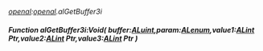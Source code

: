 _[openal](../../modules/openal/openal-module.md):[openal](../../modules/openal/openal-module.md).alGetBuffer3i_
##### Function alGetBuffer3i:Void( buffer:[ALuint](../../modules/openal/openal-aluint.md),param:[ALenum](../../modules/openal/openal-alenum.md),value1:[ALint](../../modules/openal/openal-alint.md) Ptr,value2:[ALint](../../modules/openal/openal-alint.md) Ptr,value3:[ALint](../../modules/openal/openal-alint.md) Ptr )
